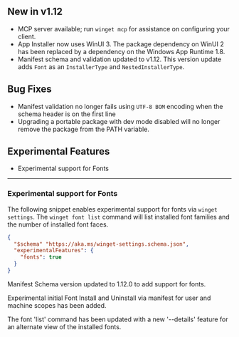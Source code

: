 ## New in v1.12
* MCP server available; run `winget mcp` for assistance on configuring your client.
* App Installer now uses WinUI 3. The package dependency on WinUI 2 has been replaced by a dependency on the Windows App Runtime 1.8.
* Manifest schema and validation updated to v1.12. This version update adds `Font` as an `InstallerType` and `NestedInstallerType`.

## Bug Fixes
* Manifest validation no longer fails using `UTF-8 BOM` encoding when the schema header is on the first line
* Upgrading a portable package with dev mode disabled will no longer remove the package from the PATH variable.

## Experimental Features
* Experimental support for Fonts

---
### Experimental support for Fonts
The following snippet enables experimental support for fonts via `winget settings`. The `winget font list` command will list installed font families and the number of installed font faces.
```JSON
{
  "$schema" "https://aka.ms/winget-settings.schema.json",
  "experimentalFeatures": {
    "fonts": true
  }
}
```
Manifest Schema version updated to 1.12.0 to add support for fonts.

Experimental initial Font Install and Uninstall via manifest for user and machine scopes has been added.

The font 'list' command has been updated with a new '--details' feature for an alternate view of the installed fonts.
